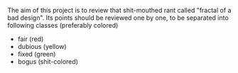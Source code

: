 The aim of this project is to review that shit-mouthed rant called "fractal of a bad design". 
Its points should be reviewed one by one, to be separated into following classes (preferably colored)

- fair (red)
- dubious (yellow)
- fixed (green)
- bogus (shit-colored)


